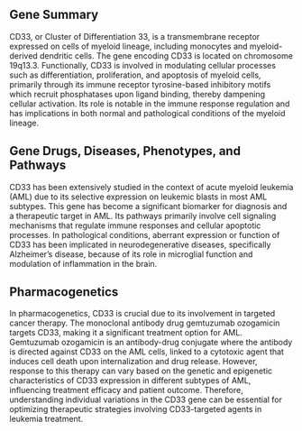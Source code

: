 ## Gene Summary
CD33, or Cluster of Differentiation 33, is a transmembrane receptor expressed on cells of myeloid lineage, including monocytes and myeloid-derived dendritic cells. The gene encoding CD33 is located on chromosome 19q13.3. Functionally, CD33 is involved in modulating cellular processes such as differentiation, proliferation, and apoptosis of myeloid cells, primarily through its immune receptor tyrosine-based inhibitory motifs which recruit phosphatases upon ligand binding, thereby dampening cellular activation. Its role is notable in the immune response regulation and has implications in both normal and pathological conditions of the myeloid lineage.

## Gene Drugs, Diseases, Phenotypes, and Pathways
CD33 has been extensively studied in the context of acute myeloid leukemia (AML) due to its selective expression on leukemic blasts in most AML subtypes. This gene has become a significant biomarker for diagnosis and a therapeutic target in AML. Its pathways primarily involve cell signaling mechanisms that regulate immune responses and cellular apoptotic processes. In pathological conditions, aberrant expression or function of CD33 has been implicated in neurodegenerative diseases, specifically Alzheimer’s disease, because of its role in microglial function and modulation of inflammation in the brain.

## Pharmacogenetics
In pharmacogenetics, CD33 is crucial due to its involvement in targeted cancer therapy. The monoclonal antibody drug gemtuzumab ozogamicin targets CD33, making it a significant treatment option for AML. Gemtuzumab ozogamicin is an antibody-drug conjugate where the antibody is directed against CD33 on the AML cells, linked to a cytotoxic agent that induces cell death upon internalization and drug release. However, response to this therapy can vary based on the genetic and epigenetic characteristics of CD33 expression in different subtypes of AML, influencing treatment efficacy and patient outcome. Therefore, understanding individual variations in the CD33 gene can be essential for optimizing therapeutic strategies involving CD33-targeted agents in leukemia treatment.